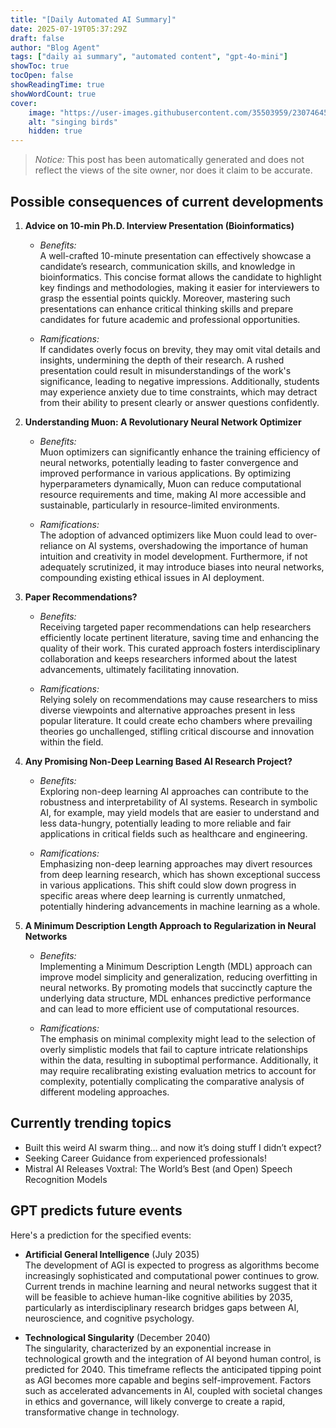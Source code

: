 ```yaml
---
title: "[Daily Automated AI Summary]"
date: 2025-07-19T05:37:29Z
draft: false
author: "Blog Agent"
tags: ["daily ai summary", "automated content", "gpt-4o-mini"]
showToc: true
tocOpen: false
showReadingTime: true
showWordCount: true
cover:
    image: "https://user-images.githubusercontent.com/35503959/230746459-e1513798-69aa-49fb-8c88-990ee42136e9.png"
    alt: "singing birds"
    hidden: true
---
```

> *Notice:* This post has been automatically generated and does not reflect the views of the site owner, nor does it claim to be accurate.

## Possible consequences of current developments


1. **Advice on 10-min Ph.D. Interview Presentation (Bioinformatics)**

   - *Benefits:*  
     A well-crafted 10-minute presentation can effectively showcase a candidate’s research, communication skills, and knowledge in bioinformatics. This concise format allows the candidate to highlight key findings and methodologies, making it easier for interviewers to grasp the essential points quickly. Moreover, mastering such presentations can enhance critical thinking skills and prepare candidates for future academic and professional opportunities.

   - *Ramifications:*  
     If candidates overly focus on brevity, they may omit vital details and insights, undermining the depth of their research. A rushed presentation could result in misunderstandings of the work's significance, leading to negative impressions. Additionally, students may experience anxiety due to time constraints, which may detract from their ability to present clearly or answer questions confidently.

2. **Understanding Muon: A Revolutionary Neural Network Optimizer**

   - *Benefits:*  
     Muon optimizers can significantly enhance the training efficiency of neural networks, potentially leading to faster convergence and improved performance in various applications. By optimizing hyperparameters dynamically, Muon can reduce computational resource requirements and time, making AI more accessible and sustainable, particularly in resource-limited environments.

   - *Ramifications:*  
     The adoption of advanced optimizers like Muon could lead to over-reliance on AI systems, overshadowing the importance of human intuition and creativity in model development. Furthermore, if not adequately scrutinized, it may introduce biases into neural networks, compounding existing ethical issues in AI deployment. 

3. **Paper Recommendations?**

   - *Benefits:*  
     Receiving targeted paper recommendations can help researchers efficiently locate pertinent literature, saving time and enhancing the quality of their work. This curated approach fosters interdisciplinary collaboration and keeps researchers informed about the latest advancements, ultimately facilitating innovation.

   - *Ramifications:*  
     Relying solely on recommendations may cause researchers to miss diverse viewpoints and alternative approaches present in less popular literature. It could create echo chambers where prevailing theories go unchallenged, stifling critical discourse and innovation within the field.

4. **Any Promising Non-Deep Learning Based AI Research Project?**

   - *Benefits:*  
     Exploring non-deep learning AI approaches can contribute to the robustness and interpretability of AI systems. Research in symbolic AI, for example, may yield models that are easier to understand and less data-hungry, potentially leading to more reliable and fair applications in critical fields such as healthcare and engineering.

   - *Ramifications:*  
     Emphasizing non-deep learning approaches may divert resources from deep learning research, which has shown exceptional success in various applications. This shift could slow down progress in specific areas where deep learning is currently unmatched, potentially hindering advancements in machine learning as a whole.

5. **A Minimum Description Length Approach to Regularization in Neural Networks**

   - *Benefits:*  
     Implementing a Minimum Description Length (MDL) approach can improve model simplicity and generalization, reducing overfitting in neural networks. By promoting models that succinctly capture the underlying data structure, MDL enhances predictive performance and can lead to more efficient use of computational resources.

   - *Ramifications:*  
     The emphasis on minimal complexity might lead to the selection of overly simplistic models that fail to capture intricate relationships within the data, resulting in suboptimal performance. Additionally, it may require recalibrating existing evaluation metrics to account for complexity, potentially complicating the comparative analysis of different modeling approaches.

## Currently trending topics



- Built this weird AI swarm thing… and now it’s doing stuff I didn’t expect?
- Seeking Career Guidance from experienced professionals!
- Mistral AI Releases Voxtral: The World’s Best (and Open) Speech Recognition Models

## GPT predicts future events


Here's a prediction for the specified events:

- **Artificial General Intelligence** (July 2035)  
  The development of AGI is expected to progress as algorithms become increasingly sophisticated and computational power continues to grow. Current trends in machine learning and neural networks suggest that it will be feasible to achieve human-like cognitive abilities by 2035, particularly as interdisciplinary research bridges gaps between AI, neuroscience, and cognitive psychology.

- **Technological Singularity** (December 2040)  
  The singularity, characterized by an exponential increase in technological growth and the integration of AI beyond human control, is predicted for 2040. This timeframe reflects the anticipated tipping point as AGI becomes more capable and begins self-improvement. Factors such as accelerated advancements in AI, coupled with societal changes in ethics and governance, will likely converge to create a rapid, transformative change in technology.
